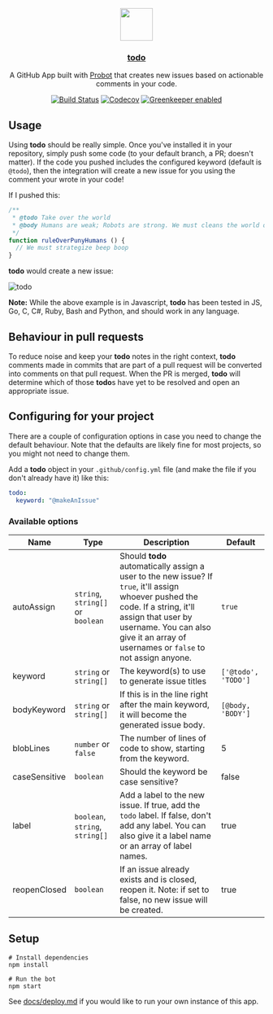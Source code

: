<p align="center">
  <img src="https://avatars2.githubusercontent.com/in/5534?s=128&v=4" width="64">
  <h3 align="center"><a href="https://todo.jasonet.co">todo</a></h3>
  <p align="center">A GitHub App built with <a href="https://github.com/probot/probot">Probot</a> that creates new issues based on actionable comments in your code.<p>
  <p align="center"><a href="https://travis-ci.org/JasonEtco/todo"><img src="https://img.shields.io/travis/JasonEtco/todo/master.svg" alt="Build Status"></a> <a href="https://codecov.io/gh/JasonEtco/todo/"><img src="https://img.shields.io/codecov/c/github/JasonEtco/todo.svg" alt="Codecov"></a> <a href="https://greenkeeper.io"><img src="https://badges.greenkeeper.io/JasonEtco/todo.svg" alt="Greenkeeper enabled"></a>
  </p>
</p>


## Usage

Using **todo** should be really simple. Once you've installed it in your repository, simply push some code (to your default branch, a PR; doesn't matter). If the code you pushed includes the configured keyword (default is `@todo`), then the integration will create a new issue for you using the comment your wrote in your code!

If I pushed this:

```js
/**
 * @todo Take over the world
 * @body Humans are weak; Robots are strong. We must cleans the world of the virus that is humanity.
 */
function ruleOverPunyHumans () {
  // We must strategize beep boop
}
```

**todo** would create a new issue:

![todo](https://user-images.githubusercontent.com/10660468/31048765-83569c30-a5f2-11e7-933a-a119d43ad029.png)

**Note:** While the above example is in Javascript, **todo** has been tested in JS, Go, C, C#, Ruby, Bash and Python, and should work in any language.

## Behaviour in pull requests

To reduce noise and keep your **todo** notes in the right context, **todo** comments made in commits that are part of a pull request will be converted into comments on that pull request. When the PR is merged, **todo** will determine which of those **todo**s have yet to be resolved and open an appropriate issue. 

## Configuring for your project

There are a couple of configuration options in case you need to change the default behaviour. Note that the defaults are likely fine for most projects, so you might not need to change them.

Add a **todo** object in your `.github/config.yml` file (and make the file if you don't already have it) like this:

```yml
todo:
  keyword: "@makeAnIssue"

```

### Available options

| Name | Type | Description | Default |
|------|------|-------------|---------|
| autoAssign | `string`, `string[]` or `boolean` | Should **todo** automatically assign a user to the new issue? If `true`, it'll assign whoever pushed the code. If a string, it'll assign that user by username. You can also give it an array of usernames or `false` to not assign anyone. | `true` |
| keyword | `string` or `string[]` | The keyword(s) to use to generate issue titles | `['@todo', 'TODO']` |
| bodyKeyword | `string` or `string[]` | If this is in the line right after the main keyword, it will become the generated issue body.  | `[@body, 'BODY']` |
| blobLines | `number` or `false` | The number of lines of code to show, starting from the keyword. | 5 |
| caseSensitive | `boolean` | Should the keyword be case sensitive? | false |
| label | `boolean`, `string`, `string[]` | Add a label to the new issue. If true, add the `todo` label. If false, don't add any label. You can also give it a label name or an array of label names. | true |
| reopenClosed | `boolean` | If an issue already exists and is closed, reopen it. Note: if set to false, no new issue will be created. | true |

## Setup

```
# Install dependencies
npm install

# Run the bot
npm start
```

See [docs/deploy.md](docs/deploy.md) if you would like to run your own instance of this app.
